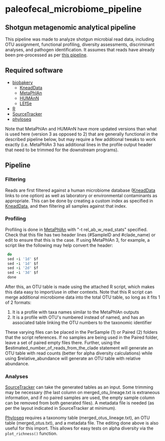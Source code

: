 # paleofecal_microbiome_pipeline
## Shotgun metagenomic analytical pipeline

This pipeline was made to analyze shotgun microbial read data, including OTU assignment, functional profiling, diversity assessments, discriminant analyses, and pathogen identification. It assumes that reads have already been pre-processed as per [this pipeline](https://github.com/kelsey-witt/diet-taxonomy-pipeline). 

## Required software

* [biobakery](https://github.com/biobakery/biobakery)
  * [KneadData](https://github.com/biobakery/biobakery/wiki/kneaddata)
  * [MetaPhlAn](https://github.com/biobakery/biobakery/wiki/metaphlan2)
  * [HUMAnN](https://github.com/biobakery/biobakery/wiki/humann2)
  * [LEfSe](https://github.com/biobakery/biobakery/wiki/lefse)
* [R](https://www.r-project.org/)
 * [SourceTracker](https://github.com/danknights/sourcetracker)
 * [phyloseq](https://joey711.github.io/phyloseq/)

Note that MetaPhlAn and HUMAnN have more updated versions than what is used here (version 3 as opposed to 2) that are generally functional in the described pipeline below, but may require a few additional tweaks to work exactly (i.e. MetaPhlAn 3 has additional lines in the profile output header that need to be trimmed for the downstream programs).

## Pipeline

### Filtering

Reads are first filtered against a human microbiome database ([KneadData](https://github.com/biobakery/biobakery/wiki/kneaddata) links to one option) as well as laboratory or environmental contaminants as appropriate. This can be done by creating a custom index as specified in [KneadData](https://github.com/biobakery/biobakery/wiki/kneaddata), and then filtering all samples against that index.

### Profiling

Profiling is done in [MetaPhlAn](https://github.com/biobakery/biobakery/wiki/metaphlan2) with "-t rel_ab_w_read_stats" specified. Check that this file has two header lines (#SampleID and #clade_name) or edit to ensure that this is the case. If using MetaPhlAn 3, for example, a script like the following may help convert the header:

```for f in *txt 
 do 
 sed -i '1d' $f
 sed -i '1d' $f 
 sed -i '2d' $f 
 sed -i '3d' $f
 done
```

After this, an OTU table is made using the attached R script, which makes this data easy to import/use in other contexts. Note that this R script can merge additional microbiome data into the total OTU table, so long as it fits 1 of 2 formats:

1. It is a profile with taxa names similar to the MetaPhlAn outputs
2. It is a profile with OTU's numbered instead of named, and has an associated table linking the OTU numbers to the taxonomic identifier

These varying files can be placed in the PerSample (1) or Paired (2) folders that the script references. If no samples are being used in the Paired folder, leave a set of paired empty files there. Further, using the $estimated_number_of_reads_from_the_clade statement will generate an OTU table with read counts (better for alpha diversity calculations) while using $relative_abundance will generate an OTU table with relative abundance. 

### Analyses

[SourceTracker](https://github.com/danknights/sourcetracker) can take the generated tables as an input. Some trimming may be necessary (the last column on merged_otu_lineage.txt is extraneous information, and if no paired samples are used, the empty sample column can be removed from both generated files). A metadata file is needed (as per the layout indicated in SourceTracker at minimum).

[Phyloseq](https://joey711.github.io/phyloseq/) requires a taxonomy table (merged_otus_lineage.txt), an OTU table (merged_otus.txt), and a metadata file. The editing done above is also useful for this import. This allows for easy tests on alpha diversity via the `plot_richness()` function. 

